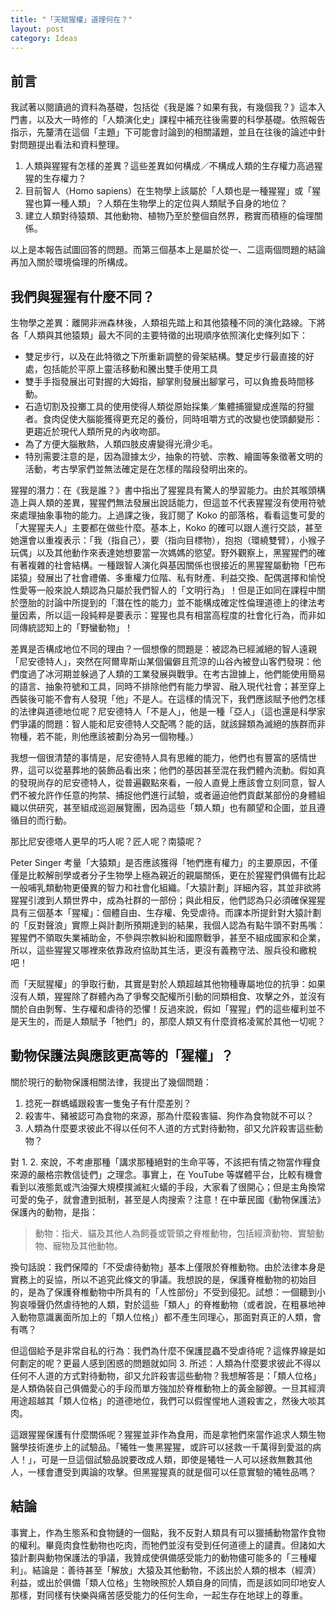```yaml
---
title: "「天賦猩權」道理何在？"
layout: post
category: Ideas
---
```


## 前言

我試著以閱讀過的資料為基礎，包括從《我是誰？如果有我，有幾個我？》這本入門書，以及大一時修的「人類演化史」課程中補充往後需要的科學基礎。依照報告指示，先釐清在這個「主題」下可能會討論到的相關議題，並且在往後的論述中針對問題提出看法和資料整理。

1. 人類與猩猩有怎樣的差異？這些差異如何構成／不構成人類的生存權力高過猩猩的生存權力？
2. 目前智人（Homo sapiens）在生物學上該屬於「人類也是一種猩猩」或「猩猩也算一種人類」？人類在生物學上的定位與人類賦予自身的地位？
3. 建立人類對待猿類、其他動物、植物乃至於整個自然界，務實而積極的倫理關係。

以上是本報告試圖回答的問題。而第三個基本上是屬於從一、二這兩個問題的結論再加入關於環境倫理的所構成。

## 我們與猩猩有什麼不同？

生物學之差異：離開非洲森林後，人類祖先踏上和其他猿種不同的演化路線。下將各「人類與其他猿類」最大不同的主要特徵的出現順序依照演化史條列如下：

- 雙足步行，以及在此特徵之下所重新調整的骨架結構。雙足步行最直接的好處，包括能於平原上靈活移動和騰出雙手使用工具
- 雙手手指發展出可對握的大姆指，腳掌則發展出腳掌弓，可以負擔長時間移動。
- 石造切割及投擲工具的使用使得人類從原始採集／集體捕獵變成進階的狩獵者。食肉促使大腦能獲得更充足的養份，同時咀嚼方式的改變也使頭顱變形：更趨近於現代人類所見的內收吻部。
- 為了方便大腦散熱，人類四肢皮膚變得光滑少毛。
- 特別需要注意的是，因為證據太少，抽象的符號、宗教、繪圖等象徵著文明的活動，考古學家們並無法確定是在怎樣的階段發明出來的。

猩猩的潛力：在《我是誰？》書中指出了猩猩具有驚人的學習能力。由於其喉頭構造上與人類的差異，猩猩們無法發展出說話能力，但這並不代表猩猩沒有使用符號來處理抽象事物的能力。上過課之後，我訂閱了 Koko 的部落格，看看這隻可愛的「大猩猩夫人」主要都在做些什麼。基本上，Koko 的確可以跟人進行交談，甚至她還會以重複表示：「我（指自己），要（指向目標物），抱抱（環繞雙臂），小猴子玩偶」以及其他動作來表達她想要當一次媽媽的慾望。野外觀察上，黑猩猩們的確有著複雜的社會結構。一種跟智人演化與基因關係也很接近的黑猩猩屬動物「巴布諾猿」發展出了社會禮儀、多重權力位階、私有財產、利益交換、配偶選擇和愉悅性愛等一般來說人類認為只屬於我們智人的「文明行為」！但是正如同在課程中關於墮胎的討論中所提到的「潛在性的能力」並不能構成確定性倫理道德上的律法考量因素，所以這一段純粹是要表示：猩猩也具有相當高程度的社會化行為，而非如同傳統認知上的「野蠻動物」！

差異是否構成地位不同的理由？一個想像的問題是：被認為已經滅絕的智人遠親「尼安德特人」，突然在阿爾卑斯山某個偏僻且荒涼的山谷內被登山客們發現：他們度過了冰河期並躲過了人類的工業發展與戰爭。在考古證據上，他們能使用簡易的語言、抽象符號和工具，同時不排除他們有能力學習、融入現代社會；甚至穿上西裝後可能不會有人發現「他」不是人。在這樣的情況下，我們應該賦予他們怎樣的法律與道德地位呢？尼安德特人「不是人」，他是一種「亞人」（這也還是科學家們爭議的問題：智人能和尼安德特人交配嗎？能的話，就該歸類為滅絕的族群而非物種，若不能，則他應該被劃分為另一個物種。）

我想一個很清楚的事情是，尼安德特人具有思維的能力，他們也有豐富的感情世界，這可以從墓葬地的裝飾品看出來；他們的基因甚至混在我們體內流動。假如真的發現尚存的尼安德特人，從普遍觀點來看，一般人直覺上應該會立刻同意，智人們不被允許作任意的拘禁、捕捉他們進行試驗，或者逼迫他們貢獻某部份的身體組織以供研究，甚至組成巡迴展覽團，因為這些「類人類」也有願望和企圖，並且遵循目的而行動。

那比尼安德塔人更早的巧人呢？匠人呢？南猿呢？

Peter Singer 考量「大猿類」是否應該獲得「牠們應有權力」的主要原因，不僅僅是比較解剖學或者分子生物學上極為親近的親屬關係，更在於猩猩們俱備有比起一般哺乳類動物更優異的智力和社會化組織。「大猿計劃」詳細內容，其並非欲將猩猩引渡到人類世界中，成為社群的一部份；與此相反，他們認為只必須確保猩猩具有三個基本「猩權」：個體自由、生存權、免受虐待。而課本所提針對大猿計劃的「反對聲浪」實際上與計劃所預期達到的結果，我個人認為有點牛頭不對馬嘴：猩猩們不領取失業補助金，不參與宗教糾紛和國際戰爭，甚至不組成國家和企業，所以，這些猩猩又哪裡來依靠政府協助其生活，更沒有義務守法、服兵役和繳稅吧！

而「天賦猩權」的爭取行動，其實是對於人類超越其他物種專屬地位的抗爭：如果沒有人類，猩猩除了群體內為了爭奪交配權所引動的同類相食、攻擊之外，並沒有關於自由剝奪、生存權和虐待的恐懼！反過來說，假如「猩猩」們的這些權利並不是天生的，而是人類賦予「牠們」的，那麼人類又有什麼資格凌駕於其他一切呢？

## 動物保護法與應該更高等的「猩權」？

關於現行的動物保護相關法律，我提出了幾個問題：

1. 捻死一群螞蟻跟殺害一隻兔子有什麼差別？
2. 殺害牛、豬被認可為食物的來源，那為什麼殺害貓、狗作為食物就不可以？
3. 人類為什麼要求彼此不得以任何不人道的方式對待動物，卻又允許殺害這些動物？

對 1. 2. 來說，不考慮那種「講求那種絕對的生命平等，不該把有情之物當作糧食來源的嚴格宗教信徒們」之理念。事實上，在 YouTube 等媒體平台，比較有機會看到以液態氮或汽油彈大規模撲滅紅火蟻的手段，大家看了很開心；但是主角換常可愛的兔子，就會遭到抵制，甚至是人肉搜索？注意！在中華民國《動物保護法》保護內的動物，是指：

> 動物：指犬、貓及其他人為飼養或管領之脊椎動物，包括經濟動物、實驗動物、寵物及其他動物。

換句話說：我們保障的「不受虐待動物」基本上僅限於脊椎動物。由於法律本身是實務上的妥協，所以不追究此條文的爭議。我想說的是，保護脊椎動物的初始目的，是為了保護脊椎動物中所具有的「人性部份」不受到侵犯。試想：一個聽到小狗哀嚎聲仍然虐待牠的人類，對於這些「類人」的脊椎動物（或者說，在粗暴地神入動物意識裏面所加上的「類人位格」）都不產生同理心，那面對真正的人類，會有嗎？

但這個給予是非常自私的行為：我們為什麼不保護昆蟲不受虐待呢？這條界線是如何劃定的呢？更最人感到困惑的問題就如同 3. 所述：人類為什麼要求彼此不得以任何不人道的方式對待動物，卻又允許殺害這些動物？我想解答是：「類人位格」是人類偽裝自己俱備愛心的手段而單方強加於脊椎動物上的黃金腳鐐。一旦其經濟用途超越其「類人位格」的道德地位，我們可以假惺惺地人道殺害之，然後大啖其肉。

這跟猩猩保護有什麼關係呢？猩猩並非作為食用，而是拿牠們來當作追求人類生物醫學技術進步上的試驗品。「犧牲一隻黑猩猩，或許可以拯救一千萬得到愛滋的病人！」，可是一旦這個試驗品說要改成人類，即使是犧牲一人可以拯救無數其他人，一樣會遭受到輿論的攻擊。但黑猩猩真的就是個可以任意實驗的犧牲品嗎？

## 結論

事實上，作為生態系和食物鏈的一個點，我不反對人類具有可以獵捕動物當作食物的權利。畢竟肉食性動物也吃肉，而牠們並沒有受到任何道德上的譴責。但諸如大猿計劃與動物保護法的爭議，我贊成使俱備感受能力的動物儘可能多的「三種權利」。結論是：善待甚至「解放」大猿及其他動物，不該出於人類的根本（經濟）利益，或出於俱備「類人位格」生物映照於人類自身的同情，而是該如同印地安人那樣，對同樣有快樂與痛苦感受能力的任何生命，一起生存在地球上的尊重。

